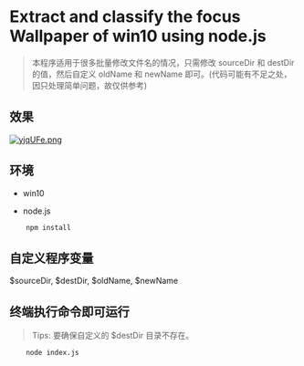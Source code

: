 # Extract and classify the focus Wallpaper of win10 using node.js

> 本程序适用于很多批量修改文件名的情况，只需修改 sourceDir 和 destDir 的值，然后自定义 oldName 和 newName 即可。(代码可能有不足之处，因只处理简单问题，故仅供参考)

## 效果

[![yjqUFe.png](https://s3.ax1x.com/2021/02/25/yjqUFe.png)](https://imgtu.com/i/yjqUFe)

## 环境

- win10

- node.js

```bash
    npm install
```

## 自定义程序变量

$sourceDir, $destDir, $oldName, $newName

## 终端执行命令即可运行

> Tips: 要确保自定义的 $destDir 目录不存在。 

```wsl
    node index.js
```

